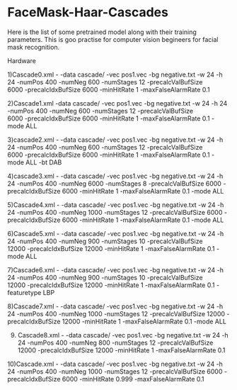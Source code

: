 # FaceMask-Haar-Cascades



Here is the list of some pretrained model along with their training parameters. This is goo practise for computer vision begineers for facial mask recognition.



Hardware



1)Cascade0.xml - -data cascade/ -vec pos1.vec -bg negative.txt -w 24 -h 24  -numPos 400 -numNeg 600 -numStages 12 -precalcValBufSize  
6000 -precalcIdxBufSize 6000 -minHitRate 1 -maxFalseAlarmRate 0.1

2)Cascade1.xml -data cascade/ -vec pos1.vec -bg negative.txt -w 24 -h 24  -numPos 400 -numNeg 600 -numStages 12 -precalcValBufSize  
6000 -precalcIdxBufSize 6000 -minHitRate 1 -maxFalseAlarmRate 0.1 -mode ALL    

3)cascade2.xml - -data cascade/ -vec pos1.vec -bg negative.txt -w 24 -h 24  -numPos 400 -numNeg 600 -numStages 12 -precalcValBufSize  
6000 -precalcIdxBufSize 6000 -minHitRate 1 -maxFalseAlarmRate 0.1 -mode ALL -bt DAB

4)cascade3.xml - -data cascade/ -vec pos1.vec -bg negative.txt -w 24 -h 24  -numPos 400 -numNeg 6000 
-numStages 8 -precalcValBufSize  6000 -precalcIdxBufSize 6000 -minHitRate 1 -maxFalseAlarmRate 0.1 -mode ALL 

5)Cascade4.xml - -data cascade/ -vec pos1.vec -bg negative.txt -w 24 -h 24  -numPos 400 -numNeg 1000 -numStages 12 -precalcValBufSize 
 6000 -precalcIdxBufSize 6000 -minHitRate 1 -maxFalseAlarmRate 0.1 -mode ALL  

6)Cascade5.xml - -data cascade/ -vec pos1.vec -bg negative.txt -w 24 -h 24  -numPos 400 -numNeg 900 -numStages 10 -precalcValBufSize  
12000 -precalcIdxBufSize 12000 -minHitRate 1 -maxFalseAlarmRate 0.1 -mode ALL 

7)Cascade6.xml - -data cascade/ -vec pos1.vec -bg negative.txt -w 24 -h 24  -numPos 400 -numNeg 900 -numStages 10 -precalcValBufSize  
12000 -precalcIdxBufSize 12000 -minHitRate 1 -maxFalseAlarmRate 0.1 -featuretype 
LBP

8)Cascade7.xml - -data cascade/ -vec pos1.vec -bg negative.txt -w 24 -h 24  -numPos 400 -numNeg 1000 -numStages 12 -precalcValBufSize  12000 -precalcIdxBufSize 12000 -minHitRate 1 -maxFalseAlarmRate 0.1 -mode ALL

9) Cascade8.xml - -data cascade/ -vec pos1.vec -bg negative.txt -w 24 -h 24  -numPos 400 -numNeg 800 -numStages 12 -precalcValBufSize  12000 -precalcIdxBufSize 12000 -minHitRate 1 -maxFalseAlarmRate 0.1 

10)Cascade.xml - -data cascade/ -vec pos1.vec -bg negative.txt -w 24 -h 24  -numPos 400 -numNeg 1000 -numStages 12 -precalcValBufSize  6000 -precalcIdxBufSize 6000 -minHitRate 0.999 -maxFalseAlarmRate 0.1 
